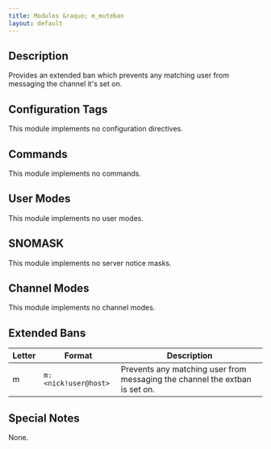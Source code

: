 ```yaml
---
title: Modules &raquo; m_muteban
layout: default
---
```


## Description

Provides an extended ban which prevents any matching user from messaging the channel it's set on.

## Configuration Tags

This module implements no configuration directives.

## Commands

This module implements no commands.

## User Modes

This module implements no user modes.

## SNOMASK

This module implements no server notice masks.

## Channel Modes

This module implements no channel modes.

## Extended Bans

Letter | Format | Description
------ | ------ | -----------
m | `m:<nick!user@host>` | Prevents any matching user from messaging the channel the extban is set on.

## Special Notes

None.
